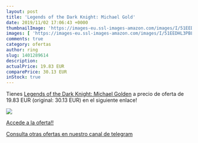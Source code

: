 ```yaml
---
layout: post
title: 'Legends of the Dark Knight: Michael Gold'
date: 2019/11/02 17:06:43 +0000
thumbnailImage: 'https://images-eu.ssl-images-amazon.com/images/I/51EEDHL3PBL._SL200_.jpg'
images: [ 'https://images-eu.ssl-images-amazon.com/images/I/51EEDHL3PBL._SL200_.jpg' ]
comments: true
category: ofertas
author: ring
slug: 1401289614
description:
actualPrice: 19.83 EUR
comparePrice: 30.13 EUR
inStock: true
---
```


Tienes [Legends of the Dark Knight: Michael Golden](https://www.amazon.com/dp/1401289614/?tag=redken08-20) a precio de oferta de 19.83 EUR (original: 30.13 EUR) en el siguiente enlace!

[![](https://images-eu.ssl-images-amazon.com/images/I/51EEDHL3PBL._SL200_.jpg)](https://www.amazon.com/dp/1401289614/?tag=redken08-20)

[Accede a la oferta!!](https://www.amazon.com/dp/1401289614/?tag=redken08-20)

[Consulta otras ofertas en nuestro canal de telegram](https://t.me/s/ofertas25)
